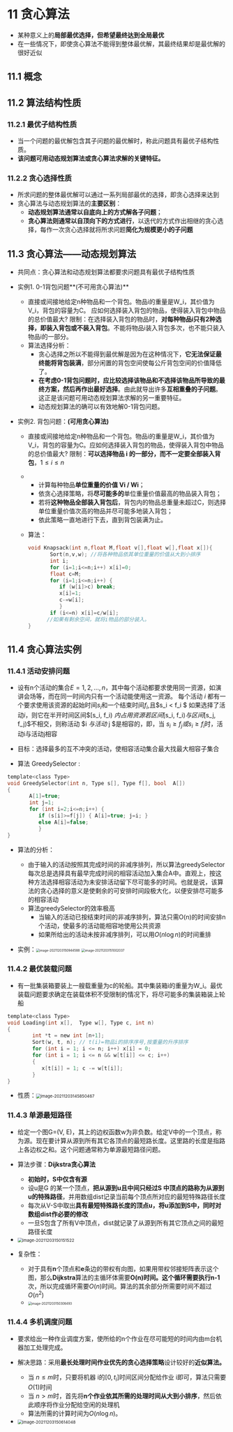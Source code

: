 # 11 贪心算法

+ 某种意义上的**局部最优选择，但希望最终达到全局最优**
+ 在一些情况下，即使贪心算法不能得到整体最优解，其最终结果却是最优解的很好近似

## 11.1 概念

## 11.2 算法结构性质

### 11.2.1 最优子结构性质

+ 当一个问题的最优解包含其子问题的最优解时，称此问题具有最优子结构性质。
+ **该问题可用动态规划算法或贪心算法求解的关键特征。**

### 11.2.2 贪心选择性质

+ 所求问题的整体最优解可以通过一系列局部最优的选择，即贪心选择来达到
+ 贪心算法与动态规划算法的**主要区别**：
  + **动态规划算法通常以自底向上的方式解各子问题**；
  + **贪心算法则通常以自顶向下的方式进行**，以迭代的方式作出相继的贪心选择，每作一次贪心选择就将所求问题**简化为规模更小的子问题**

## 11.3 贪心算法——动态规划算法

+ 共同点：贪心算法和动态规划算法都要求问题具有最优子结构性质

+ 实例1. 0-1背包问题**(不可用贪心算法)**

  + 直接或间接地给定n种物品和一个背包。物品i的重量是W_i，其价值为V_i，背包的容量为C。 应如何选择装入背包的物品，使得装入背包中物品的总价值最大?
    限制：在选择装入背包的物品时，**对每种物品i只有2种选择，即装入背包或不装入背包**。不能将物品i装入背包多次，也不能只装入物品i的一部分。
  + 算法选择分析：
    + 贪心选择之所以不能得到最优解是因为在这种情况下，**它无法保证最终能将背包装满**，部分闲置的背包空间使每公斤背包空间的价值降低了。
    + **在考虑0-1背包问题时，应比较选择该物品和不选择该物品所导致的最终方案，然后再作出最好选择**。由此就导出许多**互相重叠的子问题**。这正是该问题可用动态规划算法求解的另一重要特征。
    + 动态规划算法的确可以有效地解0-1背包问题。
  
+ 实例2. 背包问题：**(可用贪心算法)**

  + 直接或间接地给定n种物品和一个背包。物品i的重量是W_i，其价值为V_i，背包的容量为C。应如何选择装入背包的物品，使得装入背包中物品的总价值最大?
     限制：**可以选择物品 i 的一部分，而不一定要全部装入背包**，$1\leq i\leq n$
     
  + + 计算每种物品**单位重量的价值  Vi / Wi**；
     + 依贪心选择策略，将**尽可能多的**单位重量价值最高的物品装入背包；
     + 若将**这种物品全部装入背包后**，背包内的物品总重量未超过C，则选择单位重量价值次高的物品并尽可能多地装入背包；
     + 依此策略一直地进行下去，直到背包装满为止。
    
  + 算法：
  
    ```c
    void Knapsack(int n,float M,float v[],float w[],float x[]){
           Sort(n,v,w); //将各种物品依其单位重量的价值从大到小排序
           int i;
           for (i=1;i<=n;i++) x[i]=0;
           float c=M;
           for (i=1;i<=n;i++) {
              if (w[i]>c) break;
              x[i]=1;
              c-=w[i];
              }
           if (i<=n) x[i]=c/w[i];
          //如果有剩余空间，就将i物品的部分装入。
    }
    ```
## 11.4 贪心算法实例

### 11.4.1 活动安排问题

+ 设有n个活动的集合$E={1,2,…,n}$，其中每个活动都要求使用同一资源，如演讲会场等，而在同一时间内只有一个活动能使用这一资源。
  每个活动 $i$ 都有一个要求使用该资源的起始时间$s_i$和一个结束时间$f_i$,且$s_i < f_i $
  如果选择了活动$i$，则它在半开时间区间$[s_i, f_i) $内占用资源
  若区间$[s_i, f_i)$与区间$[s_j, f_j)$不相交，则称活动 $i $与活动$ j $是相容的，即，当 $s_i ≥ f_j 或 s_i ≥ f_i$时，活动i与活动j相容

+ 目标：选择最多的互不冲突的活动，使相容活动集合最大找最大相容子集合

+ 算法 GreedySelector :
```C
template<class Type>
void GreedySelector(int n, Type s[], Type f[], bool  A[])
{
       A[1]=true;
       int j=1;
       for (int i=2;i<=n;i++) {
          if (s[i]>=f[j]) { A[i]=true; j=i; }
          else A[i]=false;
          }
}
```
+ 算法的分析：
  + 由于输入的活动按照其完成时间的非减序排列，所以算法greedySelector每次总是选择具有最早完成时间的相容活动加入集合A中。直观上，按这种方法选择相容活动为未安排活动留下尽可能多的时间。也就是说，该算法的贪心选择的意义是使剩余的可安排时间段极大化，以便安排尽可能多的相容活动
  + 算法greedySelector的效率极高
    + 当输入的活动已按结束时间的非减序排列，算法只需O(n)的时间安排n个活动，使最多的活动能相容地使用公共资源
    + 如果所给出的活动未按非减序排列，可以用$O(n \log n)$的时间重排

+ 实例：<img src="C:\Users\Asus\AppData\Roaming\Typora\typora-user-images\image-20211203150944588.png" alt="image-20211203150944588" style="zoom:50%;" />                     <img src="C:\Users\Asus\AppData\Roaming\Typora\typora-user-images\image-20211203151002037.png" alt="image-20211203151002037" style="zoom:50%;" />        

### 11.4.2 最优装载问题

+ 有一批集装箱要装上一艘载重量为c的轮船。其中集装箱i的重量为W_i。最优装载问题要求确定在装载体积不受限制的情况下，将尽可能多的集装箱装上轮船

```c
template<class Type>
void Loading(int x[],  Type w[], Type c, int n)
{
        int *t = new int [n+1];
        Sort(w, t, n); // t(i)=物品i的排序序号,按重量的升序排序
        for (int i = 1; i <= n; i++) x[i] = 0;
        for (int i = 1; i <= n && w[t[i]] <= c; i++) 
        {  
           x[t[i]] = 1; c -= w[t[i]]; 
        }
}
```

+ 性质：<img src="C:\Users\Asus\AppData\Roaming\Typora\typora-user-images\image-20211203145850467.png" alt="image-20211203145850467" style="zoom: 67%;" />

### 11.4.3 单源最短路径

+ 给定一个图G=(V, E)，其上的边权函数w为非负数。给定V中的一个顶点，称为源。现在要计算从源到所有其它各顶点的最短路长度。这里路的长度是指路上各边权之和。这个问题通常称为单源最短路径问题。
+ 算法步骤：**Dijkstra贪心算法**
  + **初始时，S中仅含有源**
  + 设u是G 的某一个顶点，**把从源到u且中间只经过S 中顶点的路称为从源到u的特殊路径**，并用数组dist记录当前每个顶点所对应的最短特殊路径长度
  + 每次从V-S中取出**具有最短特殊路长度的顶点u，将u添加到S中，同时对数组dist作必要的修改**
  + 一旦S包含了所有V中顶点，dist就记录了从源到所有其它顶点之间的最短路径长度

+ <img src="C:\Users\Asus\AppData\Roaming\Typora\typora-user-images\image-20211203150151522.png" alt="image-20211203150151522" style="zoom:67%;" />

+ 复杂性：
  + 对于具有**n**个顶点和**e**条边的带权有向图，如果用带权邻接矩阵表示这个图，那么**Dijkstra**算法的主循环体需要**O(n)**时间。这个循环需要执行**n-1**次，所以完成循环需要$O(n)$时间。算法的其余部分所需要时间不超过$O(n^2)$
  + <img src="C:\Users\Asus\AppData\Roaming\Typora\typora-user-images\image-20211203150306493.png" alt="image-20211203150306493" style="zoom:50%;" />

### 11.4.4 多机调度问题

+ 要求给出一种作业调度方案，使所给的n个作业在尽可能短的时间内由m台机器加工处理完成。
+ 解决思路：采用**最长处理时间作业优先的贪心选择策略**设计较好的**近似算法。**
  + 当 $n\leq m$时，只要将机器 i的$[0, t_i]$时间区间分配给作业 i即可，算法只需要$O(1)$时间
  + 当 $n>m$时，首先将**n个作业依其所需的处理时间从大到小排序**，然后依此顺序将作业分配给空闲的处理机
  + 算法所需的计算时间为$O(n \log n)$。

+ <img src="C:\Users\Asus\AppData\Roaming\Typora\typora-user-images\image-20211203150614048.png" alt="image-20211203150614048" style="zoom:67%;" />

